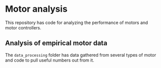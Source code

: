 # Motor analysis

This repository has code for analyzing the performance of motors and motor
controllers.

## Analysis of empirical motor data

The `data_processing` folder has data gathered from several types of motor and
code to pull useful numbers out from it.
